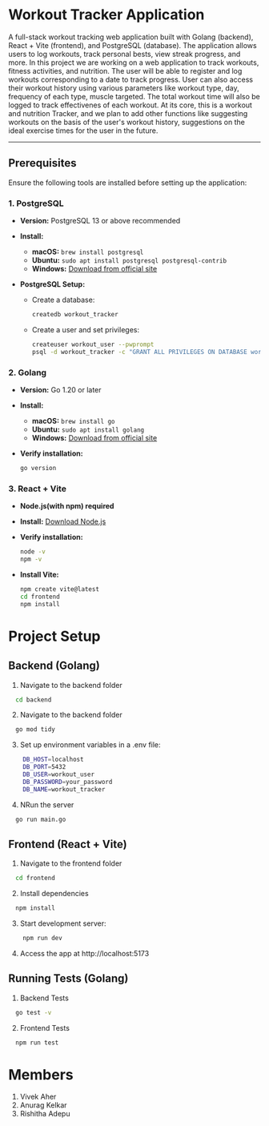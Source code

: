 #  Workout Tracker Application

A full-stack workout tracking web application built with Golang (backend), React + Vite (frontend), and PostgreSQL (database). The application allows users to log workouts, track personal bests, view streak progress, and more. In this project we are working on a web application to track workouts, fitness activities, and nutrition. The user will be able to register and log workouts corresponding to a date to track progress. User can also access their workout history using various parameters like workout type, day, frequency of each type, muscle targeted. The total workout time will also be logged to track effectivenes of each workout. At its core, this is a workout and nutrition Tracker, and we plan to add other functions like suggesting workouts on the basis of the user's workout history, suggestions on the ideal exercise times for the user in the future.

---

##  Prerequisites

Ensure the following tools are installed before setting up the application:

### 1.  PostgreSQL

- **Version:** PostgreSQL 13 or above recommended
- **Install:**
    - **macOS:** `brew install postgresql`
    - **Ubuntu:** `sudo apt install postgresql postgresql-contrib`
    - **Windows:** [Download from official site](https://www.postgresql.org/download/)

- **PostgreSQL Setup:**
    - Create a database:
      ```bash
      createdb workout_tracker
      ```
    - Create a user and set privileges:
      ```bash
      createuser workout_user --pwprompt
      psql -d workout_tracker -c "GRANT ALL PRIVILEGES ON DATABASE workout_tracker TO workout_user;"
      ```

### 2. Golang

- **Version:** Go 1.20 or later
- **Install:**
    - **macOS:** `brew install go`
    - **Ubuntu:** `sudo apt install golang`
    - **Windows:** [Download from official site](https://go.dev/doc/install)

- **Verify installation:**
  ```bash
  go version

### 3.  React + Vite

- **Node.js(with npm) required**
- **Install:** [Download Node.js](https://nodejs.org/en)

- **Verify installation:**
  ```bash
  node -v
  npm -v

- **Install Vite:** 

  ```bash
  npm create vite@latest
  cd frontend
  npm install
  

# Project Setup

## Backend (Golang)
1. Navigate to the backend folder
```bash
  cd backend
```
2. Navigate to the backend folder
```bash
  go mod tidy
```
3. Set up environment variables in a .env file:
```bash
    DB_HOST=localhost
    DB_PORT=5432
    DB_USER=workout_user
    DB_PASSWORD=your_password
    DB_NAME=workout_tracker

```
4. NRun the server
```bash
  go run main.go
```

## Frontend (React + Vite)
1. Navigate to the frontend folder
```bash
  cd frontend
```
2. Install dependencies
```bash
  npm install
```
3. Start development server:
```bash
    npm run dev
```
4. Access the app at   http://localhost:5173


## Running Tests (Golang)
1. Backend Tests
```bash
  go test -v
```
2. Frontend Tests
```bash
  npm run test
```
# Members
1. Vivek Aher 
2. Anurag Kelkar 
3. Rishitha Adepu 

 
